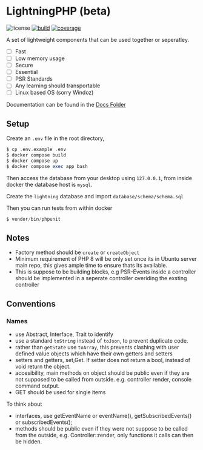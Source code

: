 # LightningPHP (beta)

![license](https://img.shields.io/badge/license-LGPL--3.0-green)
[![build](https://github.com/amandasharief/lightning/workflows/CI/badge.svg)](https://github.com/amandasharief/lightning/actions)
[![coverage](https://coveralls.io/repos/github/amandasharief/lightning/badge.svg?branch=master)](https://coveralls.io/github/amandasharief/lightning?branch=master)

A set of lightweight components that can be used together or seperatley. 

- [ ] Fast
- [ ] Low memory usage
- [ ] Secure
- [ ] Essential
- [ ] PSR Standards
- [ ] Any learning should transportable
- [ ] Linux based OS (sorry Windoz)

Documentation can be found in the [Docs Folder](docs/) 

## Setup

Create an `.env` file in the root directory, 

```php
$ cp .env.example .env
$ docker compose build
$ docker compose up
$ docker compose exec app bash
```

Then access the database from your desktop using `127.0.0.1`, from inside docker the database host is `mysql`.

Create the `lightning` database and import `database/schema/schema.sql`

Then you can run tests from within docker

```php
$ vendor/bin/phpunit
```

## Notes

- Factory method should be `create` or `createObject`
- Minimum requirement of PHP 8 will be only set once its in Ubuntu server main repo, this gives ample time to ensure thats its available.
- This is suppose to be building blocks, e.g PSR-Events inside a controller should be implemented in a seperate controller overiding the exsting controller

## Conventions

### Names
- use Abstract, Interface, Trait to identify
- use a standard `toString` instead of `toJson`, to prevent duplicate code. 
- rather than `getState` use `toArray`, this prevents clashing with user defined value objects which have their own getters and setters
- setters and getters, set,Get. If setter does not return a bool, instead of void return the object.
- accesibility, main methods on object should be public even if they are not supposed to be called from outside. e.g. controller render, console command output.
- GET should be used for single items


To think about
- interfaces, use getEventName or eventName(), getSubscribedEvents() or subscribedEvents();
- methods should be public even if they were not suppose to be called from the outside, e.g. Controller::render, only functions it calls can then be hidden.